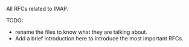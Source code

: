 
All RFCs related to IMAP.

TODO:
- rename the files to know what they are talking about.
- Add a brief introduction here to introduce the most important RFCs.
